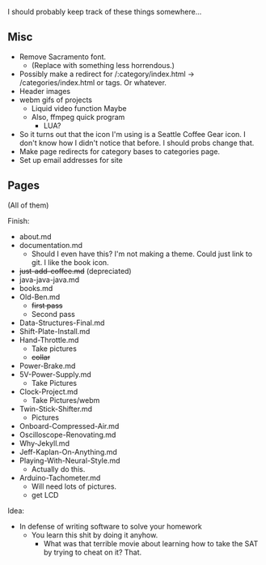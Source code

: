 I should probably keep track of these things somewhere...

## Misc
- Remove Sacramento font.
  - (Replace with something less horrendous.)
- Possibly make a redirect for /:category/index.html -> /categories/index.html or tags. Or whatever.
- Header images
- webm gifs of projects
  - Liquid video function Maybe
  - Also, ffmpeg quick program
    - LUA?
- So it turns out that the icon I'm using is a Seattle Coffee Gear icon. I don't know how I didn't notice that before. I should probs change that.
- Make page redirects for category bases to categories page.
- Set up email addresses for site

## Pages
(All of them)

Finish:  
- about.md
- documentation.md
  - Should I even have this? I'm not making a theme. Could just link to git. I like the book icon.
- ~~just-add-coffee.md~~ (depreciated)
- java-java-java.md
- books.md
- Old-Ben.md
  - ~~first pass~~
  - Second pass
- Data-Structures-Final.md
- Shift-Plate-Install.md
- Hand-Throttle.md
  - Take pictures
  - ~~collar~~
- Power-Brake.md
- 5V-Power-Supply.md
  - Take Pictures
- Clock-Project.md
  - Take Pictures/webm
- Twin-Stick-Shifter.md
  - Pictures
- Onboard-Compressed-Air.md
- Oscilloscope-Renovating.md
- Why-Jekyll.md
- Jeff-Kaplan-On-Anything.md
- Playing-With-Neural-Style.md
  - Actually do this.
- Arduino-Tachometer.md
  - Will need lots of pictures.
  - get LCD

Idea:
- In defense of writing software to solve your homework
  - You learn this shit by doing it anyhow.
    - What was that terrible movie about learning how to take the SAT by trying to cheat on it? That.
